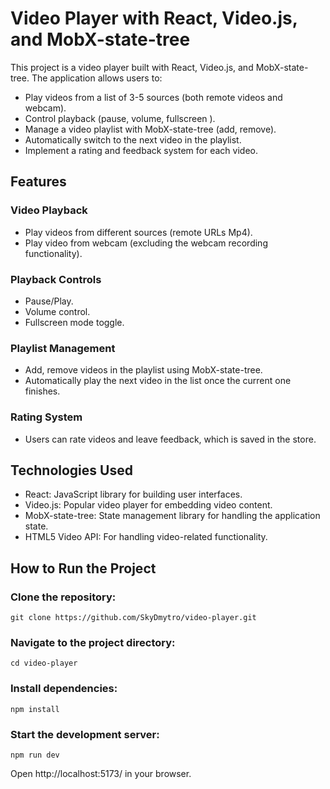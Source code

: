 # Video Player with React, Video.js, and MobX-state-tree

This project is a video player built with React, Video.js, and MobX-state-tree. The application allows users to:

* Play videos from a list of 3-5 sources (both remote videos and webcam).
* Control playback (pause, volume, fullscreen ).
* Manage a video playlist with MobX-state-tree (add, remove).
* Automatically switch to the next video in the playlist.
* Implement a rating and feedback system for each video.

## Features

### Video Playback

* Play videos from different sources (remote URLs Mp4).
* Play video from webcam (excluding the webcam recording functionality).

### Playback Controls

* Pause/Play.
* Volume control.
* Fullscreen mode toggle.

### Playlist Management

* Add, remove videos in the playlist using MobX-state-tree.
* Automatically play the next video in the list once the current one finishes.

### Rating System

* Users can rate videos and leave feedback, which is saved in the store.

## Technologies Used

* React: JavaScript library for building user interfaces.
* Video.js: Popular video player for embedding video content.
* MobX-state-tree: State management library for handling the application state.
* HTML5 Video API: For handling video-related functionality.

## How to Run the Project

### Clone the repository:

`git clone https://github.com/SkyDmytro/video-player.git`

### Navigate to the project directory:

  
  

`cd video-player`

  

### Install dependencies:

  

`npm install`

### Start the development server:

`npm run dev`

Open http://localhost:5173/ in your browser.
